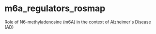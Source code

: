 # m6a_regulators_rosmap
Role of N6-methyladenosine (m6A) in the context of Alzheimer's Disease (AD)

